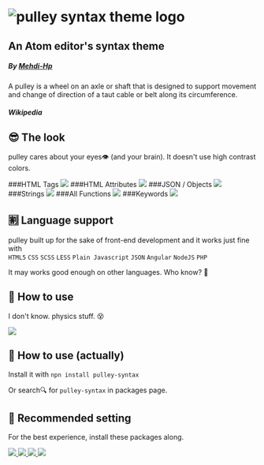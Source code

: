 # ![pulley syntax theme logo](https://raw.githubusercontent.com/Mehdi-Hp/pulley-syntax/master/site-header.png)

## An Atom editor's syntax theme

##### By [Mehdi-Hp](https://github.com/Mehdi-Hp)

A pulley is a wheel on an axle or shaft that is designed to support movement and change of direction of a taut cable or belt along its circumference.

##### Wikipedia

## 😎 The look

pulley cares about your eyes👁 (and your brain). It doesn't use high contrast colors.

###HTML Tags
![](https://raw.githubusercontent.com/Mehdi-Hp/pulley-syntax/master/images/syn-tags.png)
###HTML Attributes
 ![](https://raw.githubusercontent.com/Mehdi-Hp/pulley-syntax/master/images/syn-attribute.png)
 ###JSON / Objects
 ![](https://raw.githubusercontent.com/Mehdi-Hp/pulley-syntax/master/images/syn-object.png)
 ###Strings
 ![](https://raw.githubusercontent.com/Mehdi-Hp/pulley-syntax/master/images/syn-string.png)
 ###All Functions
 ![](https://raw.githubusercontent.com/Mehdi-Hp/pulley-syntax/master/images/syn-functions.png)
 ###Keywords
 ![](https://raw.githubusercontent.com/Mehdi-Hp/pulley-syntax/master/images/syn-keywords.png)


## 🈹 Language support

pulley built up for the sake of front-end development and it works just fine with  
`HTML5` `CSS` `SCSS` `LESS` `Plain Javascript` `JSON` `Angular` `NodeJS` `PHP`

It may works good enough on other languages. Who know? 🤔

## 🔧 How to use

I don't know. physics stuff. 😵

![](https://raw.githubusercontent.com/Mehdi-Hp/pulley-syntax/master/images/Four_pulleys.png)

## 🤘 How to use (actually)

Install it with `npn install pulley-syntax`

Or search🔍 for `pulley-syntax` in packages page.

## 👰 Recommended setting

For the best experience, install these packages along.

[![](https://raw.githubusercontent.com/Mehdi-Hp/pulley-syntax/master/images/rec_1.png) ](font.ubuntu.com/) [ ![](https://raw.githubusercontent.com/Mehdi-Hp/pulley-syntax/master/images/rec_2.png) ](https://atom.io/themes/atom-material-ui) [ ![](https://raw.githubusercontent.com/Mehdi-Hp/pulley-syntax/master/images/rec_3.png) ](https://atom.io/packages/unfancy-file-icons) [![](https://raw.githubusercontent.com/Mehdi-Hp/pulley-syntax/master/images/rec_4.png)](https://atom.io/packages/json-colorer)
